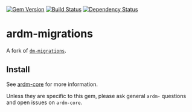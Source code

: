 [![Gem Version](https://badge.fury.io/rb/ardm-migrations.png)][gem]
[![Build Status](https://travis-ci.org/ar-dm/ardm-migrations.png?branch=master)][travis]
[![Dependency Status](https://gemnasium.com/ar-dm/ardm-migrations.png?travis)][gemnasium]

[gem]: https://rubygems.org/gems/ardm-migrations
[travis]: https://travis-ci.org/ar-dm/ardm-migrations
[gemnasium]: https://gemnasium.com/ar-dm/ardm-migrations

# ardm-migrations

A fork of [`dm-migrations`](https://github.com/datamapper/dm-migrations).

## Install

See [ardm-core](https://github.com/ar-dm/ardm-core) for more information.

Unless they are specific to this gem, please ask general `ardm-` questions
and open issues on `ardm-core`.
